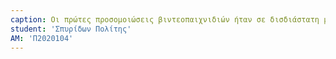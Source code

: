 ```yaml
---
caption: Οι πρώτες προσομοιώσεις βιντεοπαιχνιδιών ήταν σε δισδιάστατη μορφή όπως το Pong. Η προσομοίωση αυτή ήταν δυνατή σε διάφορες κονσόλες. Μία κύρια κονσόλα που θεωρείται και από τις πρώτες στο είδος της ήταν το Nintendo Entertainment System(NES) όπου περιείχε δισδιάστατα γραφικά. Για την διάδραση του με τον χρήστη χρησιμοποιούσε ένα χειριστήριο το οποίο αποτελούνταν από έναν «σταυρό» (βελάκια) για την πλοήγηση και κουμπιά «a, b» για την διάδραση. Ενώ η τεχνολογία εξελίχθηκε , τις 23 Ιουνίου του 1996 η Nintendo δημιούργησε μία πρωτοποριακή κονσόλα με τρισδιάστατα γραφικά. Δηλαδή ο παικτής πια είχε και την ψευδαίσθηση του βάθους. Η διαφορά στην διάδραση ήταν ότι το χειριστήριο πια περιήχε και joysticks για την δυνατότητα κίνησης της οθόνης.
student: 'Σπυρίδων Πολίτης'
AM: 'Π2020104'
---
```

